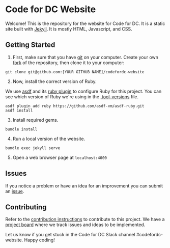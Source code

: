 # Code for DC Website

Welcome! This is the repository for the website for Code for DC. It is a static site built with [Jekyll](https://jekyllrb.com/). It is mostly HTML, Javascript, and CSS.

## Getting Started

1. First, make sure that you have <a href="https://git-scm.com/downloads">git</a> on your computer. Create your own <a href="https://docs.github.com/en/get-started/quickstart/contributing-to-projects">fork</a> of the repository, then clone it to your computer:

`git clone git@github.com:[YOUR GITHUB NAME]/codefordc-website`

2. Now, install the correct version of Ruby.

We use [asdf](https://asdf-vm.com/) and its [ruby plugin](https://github.com/asdf-vm/asdf-ruby) to configure Ruby for this project. You can see which version of Ruby we're using in the [.tool-versions](.tool-versions) file.

```
asdf plugin add ruby https://github.com/asdf-vm/asdf-ruby.git
asdf install
```

3. Install required gems.

`bundle install`

4. Run a local version of the website.

`bundle exec jekyll serve`

5. Open a web browser page at `localhost:4000`

## Issues

If you notice a problem or have an idea for an improvement you can submit an [issue](https://github.com/codefordc/codefordc-website/issues).

## Contributing

Refer to the [contribution instructions](CONTRIBUTING.md) to contribute to this project. We have a [project board](https://github.com/orgs/codefordc/projects/3) where we track issues and ideas to be implemented.

Let us know if you get stuck in the Code for DC Slack channel #codefordc-website. Happy coding!
